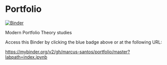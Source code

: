 # Portfolio

[![Binder](https://mybinder.org/badge_logo.svg)](https://mybinder.org/v2/gh/marcus-santos/portfolio/master?labpath=index.ipynb)

Modern Portfolio Theory studies

Access this Binder by clicking the blue badge above or at the following URL:

https://mybinder.org/v2/gh/marcus-santos/portfolio/master?labpath=index.ipynb
